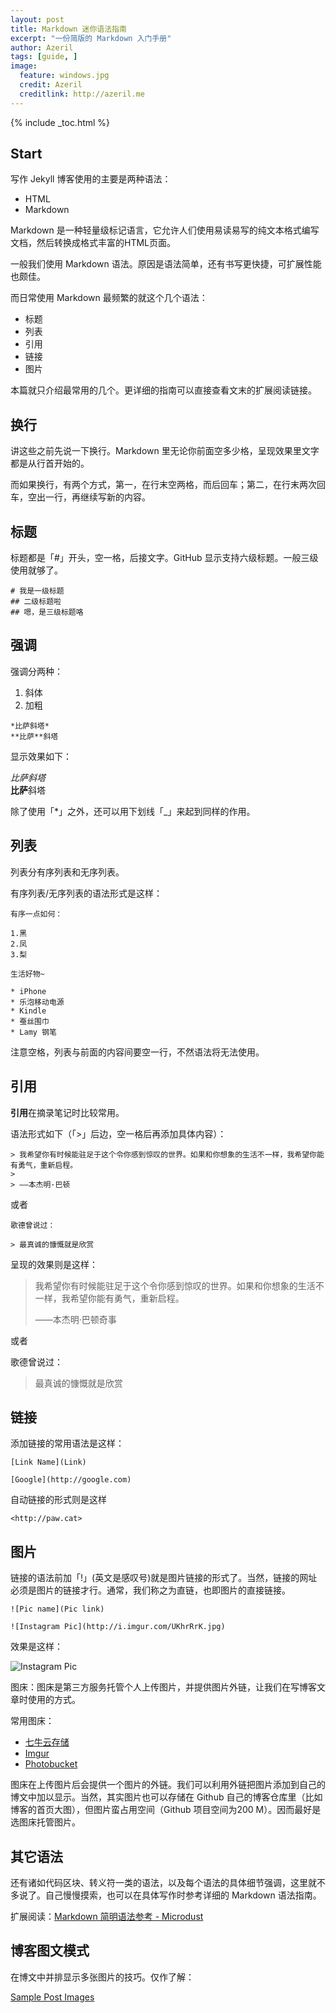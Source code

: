 ```yaml
---
layout: post
title: Markdown 迷你语法指南
excerpt: "一份简版的 Markdown 入门手册"
author: Azeril
tags: [guide, ]
image:
  feature: windows.jpg
  credit: Azeril
  creditlink: http://azeril.me
---
```


{% include _toc.html %}


## Start

写作 Jekyll 博客使用的主要是两种语法：

* HTML
* Markdown


Markdown 是一种轻量级标记语言，它允许人们使用易读易写的纯文本格式编写文档，然后转换成格式丰富的HTML页面。 

一般我们使用 Markdown 语法。原因是语法简单，还有书写更快捷，可扩展性能也颇佳。

而日常使用 Markdown 最频繁的就这个几个语法：

* 标题
* 列表
* 引用
* 链接
* 图片

本篇就只介绍最常用的几个。更详细的指南可以直接查看文末的扩展阅读链接。

## 换行

讲这些之前先说一下换行。Markdown 里无论你前面空多少格，呈现效果里文字都是从行首开始的。

而如果换行，有两个方式，第一，在行末空两格，而后回车；第二，在行末两次回车，空出一行，再继续写新的内容。

## 标题

标题都是「#」开头，空一格，后接文字。GitHub 显示支持六级标题。一般三级使用就够了。

```
# 我是一级标题
## 二级标题啦
## 嗯，是三级标题咯
```

## 强调

强调分两种：

1. 斜体
2. 加粗

```
*比萨斜塔*  
**比萨**斜塔
```

显示效果如下：

*比萨斜塔*  
**比萨**斜塔

除了使用「*」之外，还可以用下划线「_」来起到同样的作用。

## 列表

列表分有序列表和无序列表。

有序列表/无序列表的语法形式是这样：

```
有序一点如何：

1.黑
2.凤
3.梨
```

```
生活好物~

* iPhone
* 乐泡移动电源
* Kindle
* 蚕丝围巾
* Lamy 钢笔
```

注意空格，列表与前面的内容间要空一行，不然语法将无法使用。

## 引用

**引用**在摘录笔记时比较常用。

语法形式如下（「>」后边，空一格后再添加具体内容）：

```
> 我希望你有时候能驻足于这个令你感到惊叹的世界。如果和你想象的生活不一样，我希望你能有勇气，重新启程。
> 
> ——本杰明·巴顿
```
或者

```
歌德曾说过：

> 最真诚的慷慨就是欣赏
```

呈现的效果则是这样：

> 我希望你有时候能驻足于这个令你感到惊叹的世界。如果和你想象的生活不一样，我希望你能有勇气，重新启程。
> 
> ——本杰明·巴顿奇事

或者

歌德曾说过：

> 最真诚的慷慨就是欣赏


## 链接

添加链接的常用语法是这样：

```
[Link Name](Link) 
```

```
[Google](http://google.com)
```

自动链接的形式则是这样

```
<http://paw.cat>
```

## 图片

链接的语法前加「!」(英文是感叹号)就是图片链接的形式了。当然，链接的网址必须是图片的链接才行。通常，我们称之为直链，也即图片的直接链接。

```
![Pic name](Pic link)  
```

```
![Instagram Pic](http://i.imgur.com/UKhrRrK.jpg)
```

效果是这样：

![Instagram Pic](http://i.imgur.com/UKhrRrK.jpg)

图床：图床是第三方服务托管个人上传图片，并提供图片外链，让我们在写博客文章时使用的方式。

常用图床： 

* [七牛云存储](http://www.qiniu.com/)
* [Imgur](http://imgur.com/)
* [Photobucket](http://s1381.photobucket.com/)

图床在上传图片后会提供一个图片的外链。我们可以利用外链把图片添加到自己的博文中加以显示。当然，其实图片也可以存储在 Github 自己的博客仓库里（比如博客的首页大图），但图片蛮占用空间（Github 项目空间为200 M）。因而最好是选图床托管图片。

## 其它语法

还有诸如代码区块、转义符一类的语法，以及每个语法的具体细节强调，这里就不多说了。自己慢慢摸索，也可以在具体写作时参考详细的 Markdown 语法指南。

扩展阅读：[Markdown 简明语法参考 - Microdust](http://azeril.me/blog/Markdown-Syntax.html)

## 博客图文模式

在博文中并排显示多张图片的技巧。仅作了解：

[Sample Post Images](http://paw.cat/Sample-Post-Images.html)